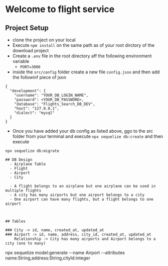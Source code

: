 # Welcome to flight service

## Project Setup
- clone the project on your local
- Execute `npm install` on the same path as of your root dirctory of the download project
- Create a `.env` file in the root directory aff the following environment variable
    - `PORT=3000`
- inside the `src/config` folder create a new file `config.json` and then add the followinf piece of json

```
{
  "development": {
    "username": "YOUR_DB_LOGIN_NAME",
    "password": <YOUR_DB_PASSWORD>,
    "database": "Flights_Search_DB_DEV",
    "host": "127.0.0.1",
    "dialect": "mysql"
  }
}

```
- Once you have added your db config as listed above, ggo to the src folder from  your terminal and execute `npx sequelize db:create`
and then execute

`npx sequelize db:migrate`

```
## DB Design
  - Airplane Table
  - Flight
  - Airport
  - City 

  - A flight belongs to an airplane but one airplane can be used in multiple flights
  - A city has many airports but one airport belongs to a city
  - One airport can have many flights, but a flight belongs to one airport


  
## Tables

### City -> id, name, created_at, updated_at
### Airport -> id, name, address, city_id, created_at, updated_at
    Relationship -> City has many airports and Airport belongs to a city (one to many)
```

npx sequelize model:generate --name Airport --attributes name:String,address:String,cityId:integer